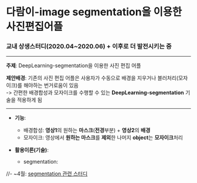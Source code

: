 # 다람이-image segmentation을 이용한 사진편집어플

### 교내 상생스터디(2020.04~2020.06) + 이후로 더 발전시키는 중

-----------------

__주제__: DeepLearning-segmentation을 이용한 사진 편집 어플

__제안배경__: 기존의 사진 편집 어플은 사용자가 수동으로 배경을 지우거나 블러처리(모자이크)를 해야하는 번거로움이 있음<br>
-> 간편한 배경합성과 모자이크를 수행할 수 있는 **DeepLearning-segmentation** 기술을 적용하게 됨

------------

- __기능__: 
  - 배경합성: **영상1**의 원하는 **마스크**(**전경**부분) + **영상2**의 **배경**
  - 모자이크: 영상에서 **원하는 마스크**를 **제외**한 나머지 **object**는 **모자이크**처리

- __활용이론(기술)__:
  - segmentation:
  

//- ~4월: [segmentation 관련 스터디](https://github.com/sohyeon98720/deepLearning_study#%EC%BD%94%EB%93%9C%EC%9A%94%EC%95%BD-segmentation)
